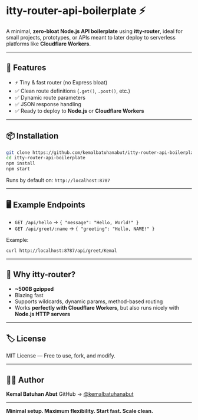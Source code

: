 # itty-router-api-boilerplate ⚡️

A minimal, **zero-bloat Node.js API boilerplate** using **itty-router**, ideal for small projects, prototypes, or APIs meant to later deploy to serverless platforms like **Cloudflare Workers**.

---

## 🚀 Features

- ⚡ Tiny & fast router (no Express bloat)
- ✅ Clean route definitions (`.get()`, `.post()`, etc.)
- ✅ Dynamic route parameters
- ✅ JSON response handling
- ✅ Ready to deploy to **Node.js** or **Cloudflare Workers**

---

## 📦 Installation

```bash
git clone https://github.com/kemalbatuhanabut/itty-router-api-boilerplate.git
cd itty-router-api-boilerplate
npm install
npm start
````

Runs by default on:
`http://localhost:8787`

---

## 🖥 Example Endpoints

* `GET /api/hello` → `{ "message": "Hello, World!" }`
* `GET /api/greet/:name` → `{ "greeting": "Hello, NAME!" }`

Example:

```bash
curl http://localhost:8787/api/greet/Kemal
```

---

## 📌 Why itty-router?

* **\~500B gzipped**
* Blazing fast
* Supports wildcards, dynamic params, method-based routing
* Works **perfectly with Cloudflare Workers**, but also runs nicely with **Node.js HTTP servers**

---

## 🏷 License

MIT License — Free to use, fork, and modify.

---

## 👨‍💻 Author

**Kemal Batuhan Abut**
GitHub → [@kemalbatuhanabut](https://github.com/kemalbatuhanabut)

---

**Minimal setup. Maximum flexibility. Start fast. Scale clean.**
